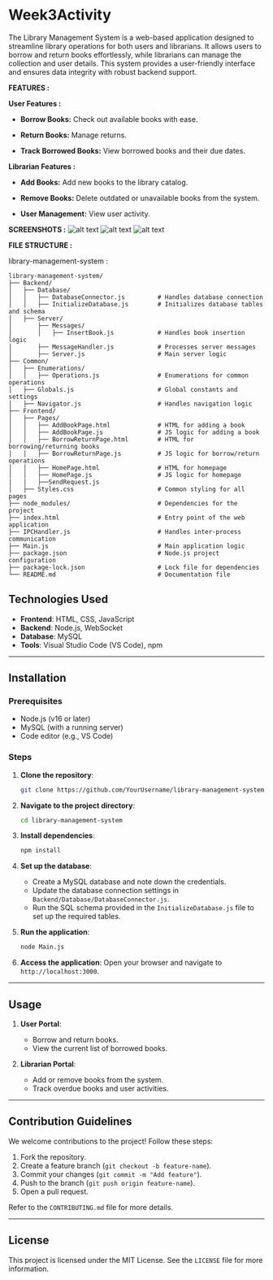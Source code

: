 # Week3Activity


The Library Management System is a web-based application designed to streamline library operations for both users and librarians. It allows users to borrow and return books effortlessly, while librarians can manage the collection and user details. This system provides a user-friendly interface and ensures data integrity with robust backend support.


**FEATURES :**


**User Features :**

- **Borrow Books:** Check out available books with ease.

- **Return Books:** Manage returns.

- **Track Borrowed Books:** View borrowed books and their due dates.


**Librarian Features :**

- **Add Books:** Add new books to the library catalog.

- **Remove Books:** Delete outdated or unavailable books from the system.

- **User Management:** View user activity.

**SCREENSHOTS :**
![alt text](images/homepage.png)
![alt text](images/addBook.png)
![alt text](images/borrowReturn.png)

**FILE STRUCTURE :**

library-management-system :         


```
library-management-system/
├── Backend/
│   ├── Database/
│   │   ├── DatabaseConnector.js         # Handles database connection
│   │   ├── InitializeDatabase.js        # Initializes database tables and schema
│   ├── Server/
│       ├── Messages/
│       │   ├── InsertBook.js            # Handles book insertion logic
│       ├── MessageHandler.js            # Processes server messages
│       ├── Server.js                    # Main server logic
├── Common/
│   ├── Enumerations/
│   │   ├── Operations.js                # Enumerations for common operations
│   ├── Globals.js                       # Global constants and settings
│   ├── Navigator.js                     # Handles navigation logic
├── Frontend/
│   ├── Pages/
│   │   ├── AddBookPage.html             # HTML for adding a book
│   │   ├── AddBookPage.js               # JS logic for adding a book
│   │   ├── BorrowReturnPage.html        # HTML for borrowing/returning books
│   │   ├── BorrowReturnPage.js          # JS logic for borrow/return operations
│   │   ├── HomePage.html                # HTML for homepage
│   │   ├── HomePage.js                  # JS logic for homepage
|   |   ├──SendRequest.js
│   ├── Styles.css                       # Common styling for all pages
├── node_modules/                        # Dependencies for the project
├── index.html                           # Entry point of the web application
├── IPCHandler.js                        # Handles inter-process communication
├── Main.js                              # Main application logic
├── package.json                         # Node.js project configuration
├── package-lock.json                    # Lock file for dependencies
└── README.md                            # Documentation file
```

## Technologies Used

- **Frontend**: HTML, CSS, JavaScript
- **Backend**: Node.js, WebSocket
- **Database**: MySQL
- **Tools**: Visual Studio Code (VS Code), npm

---

## Installation

### Prerequisites

- Node.js (v16 or later)
- MySQL (with a running server)
- Code editor (e.g., VS Code)

### Steps

1. **Clone the repository**:

   ```bash
   git clone https://github.com/YourUsername/library-management-system.git
   ```

2. **Navigate to the project directory**:

   ```bash
   cd library-management-system
   ```

3. **Install dependencies**:

   ```bash
   npm install
   ```

4. **Set up the database**:

   - Create a MySQL database and note down the credentials.
   - Update the database connection settings in `Backend/Database/DatabaseConnector.js`.
   - Run the SQL schema provided in the `InitializeDatabase.js` file to set up the required tables.

5. **Run the application**:

   ```bash
   node Main.js
   ```

6. **Access the application**: Open your browser and navigate to `http://localhost:3000`.

---

## Usage

1. **User Portal**:

   - Borrow and return books.
   - View the current list of borrowed books.

2. **Librarian Portal**:

   - Add or remove books from the system.
   - Track overdue books and user activities.

---

## Contribution Guidelines

We welcome contributions to the project! Follow these steps:

1. Fork the repository.
2. Create a feature branch (`git checkout -b feature-name`).
3. Commit your changes (`git commit -m "Add feature"`).
4. Push to the branch (`git push origin feature-name`).
5. Open a pull request.

Refer to the `CONTRIBUTING.md` file for more details.

---

## License

This project is licensed under the MIT License. See the `LICENSE` file for more information.

